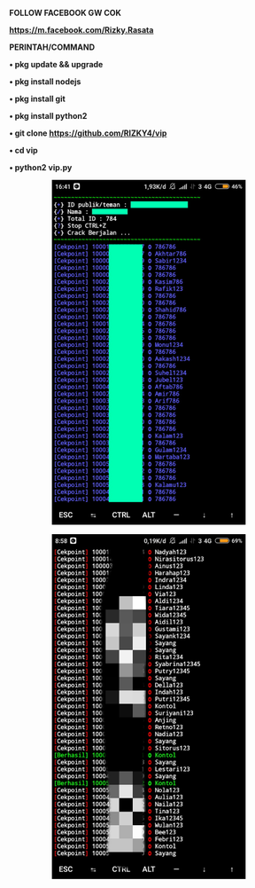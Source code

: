 <b><h>FOLLOW FACEBOOK GW COK

https://m.facebook.com/Rizky.Rasata

PERINTAH/COMMAND

• pkg update && upgrade

• pkg install nodejs

• pkg install git

• pkg install python2

• git clone https://github.com/RIZKY4/vip

• cd vip

• python2 vip.py

<p align="center">
  <img src="ss.png" width="350" title="hover text">
</p>
<p align="center">
  <img src="ss2.jpg" width="350" title="hover text">
</p>
